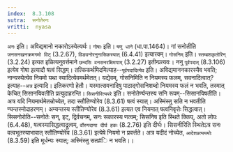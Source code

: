 ```yaml
---
index:  8.3.108
sutra:  सनोतेरनः
vritti:  nyasa
---
```


`अनः` इति। अविद्यमानो नकारोऽस्येत्यर्थः। `गोषाः` इति। `षणु धाने` (धा.पा.1464)। गां सनोतीति `जनसनखनक्रमगमो विट्` (3.2.67), `विङवनोरनुनासिकस्यात्` (6.4.41) इत्यात्त्वम्। `गोसनिम्` इति। `स्तम्बशकृतोरिन्` (3.2.24) इत्यत इन्नित्यनुवर्त्तमाने `छन्दसि वनसनरक्षिमयाम्` (3.2.27) इतीन्प्रत्यवः।
ननु `पूर्वपदात्` (8.3.106) इत्येव गोषा इत्यादौ षत्वं सिद्धम्। तत्किकर्थमिदमित्याह--`पूर्वपदादित्येव` इति। अविद्यमाननकारस्यैव भवति; नान्यस्येत्येव नियमो यथा स्यादित्येवमर्थमेतत्। यद्येवम्, गोसनिमिति न नियमस्य फलम्, सवनादित्वात्? इत्याह--`अत्र` इत्यादि। इतिकरणो हेतौ। यस्मात्सवनादिषु पाठाद्गोसनिशब्दो नियमस्य फलं न भवति, तस्मात् केचित् सिसानयिवतीति प्रत्युदाहरन्ति। `सिसनीरित्यपरे` इति। सनोतेर्ण्यन्तस्य सनि रूपम्--सिसानयिषतीति। अत्र यदि नियमार्थमेतन्नोच्येत, तदा स्तौतिण्योरेव (8.3.61) षत्वं स्यात्। अस्मिंस्तु सति न भवतीति ण्यन्तस्मोदाहरणम्। अम्यन्तस्य स्तीतिण्योरेव (8.3.61) इत्यत एव नियमात् षत्वनिवृत्तेः सिद्धत्वात्। सिसनोरोति--सनोतेः सन्, इट्, द्विर्वचनम्, सनः सकारस्य णत्वम्; सिसनिष इति स्थिते क्किप्, अतो लोपः (6.4.48), षत्वस्यासिद्धत्वाद्रूत्वम्, `र्वोरुपदाया दीर्घ हकः` (8.2.76) इति दीर्घः। सिसनीरिति स्थितेऽत्र सनः वत्वभूतस्याभावात् स्तौतिण्योरेव (8.3.61) इत्येषे नियमो न प्रवर्त्तते। अत्र यदीदं नोच्येत, `आदेशप्रत्यययोः` (8.3.59) इति मूर्धन्यः स्यात्; अस्मिंस्तु सत#ि न भवति।।

